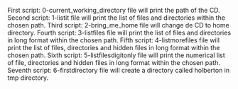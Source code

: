 First script: 0-current_working_directory file will print the path of the CD.
Second script: 1-listit file will print the list of files and directories within the chosen path.
Third script: 2-bring_me_home file will change de CD to home directory.
Fourth script: 3-listfiles file will print the list of files and directories in long format within the chosen path.
Fifth script: 4-listmorefiles file will print the list of files, directories and hidden files in long format within the chosen path.
Sixth script: 5-listfilesdigitonly file will print the numerical list of file, directories and hidden files in long format within the chosen path.
Seventh script: 6-firstdirectory file will create a directory called holberton in tmp directory.
